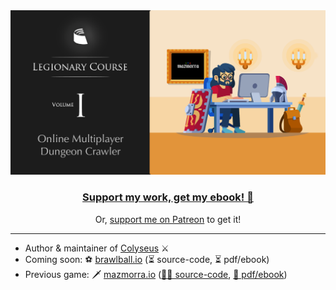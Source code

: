 <div align="center">
  <a href="http://gum.co/mazmorra">
    <img src="https://github.com/endel/mazmorra/blob/master/press/legionary-course.png?raw=true" />
  </a>
  <h3><a href="http://gum.co/mazmorra">Support my work, get my ebook! 🥰</a></h3>
  <p>Or, <a href="https://www.patreon.com/endel">support me on Patreon</a> to get it!</p>
</div>

---

- Author & maintainer of [Colyseus](http://colyseus.io/) ⚔️
- Coming soon: ⚽️ [brawlball.io](http://brawlball.io/) (⏳ source-code, ⏳ pdf/ebook)
- Previous game: 🗡 [mazmorra.io](https://mazmorra.io/) ([👨‍💻 source-code](https://github.com/endel/mazmorra), [📕 pdf/ebook](http://gum.co/mazmorra))
